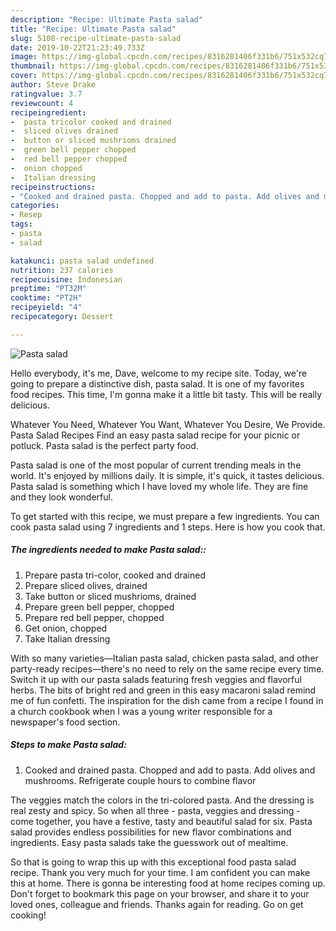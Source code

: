 ```yaml
---
description: "Recipe: Ultimate Pasta salad"
title: "Recipe: Ultimate Pasta salad"
slug: 5108-recipe-ultimate-pasta-salad
date: 2019-10-22T21:23:49.733Z
image: https://img-global.cpcdn.com/recipes/8316281406f331b6/751x532cq70/pasta-salad-recipe-main-photo.jpg
thumbnail: https://img-global.cpcdn.com/recipes/8316281406f331b6/751x532cq70/pasta-salad-recipe-main-photo.jpg
cover: https://img-global.cpcdn.com/recipes/8316281406f331b6/751x532cq70/pasta-salad-recipe-main-photo.jpg
author: Steve Drake
ratingvalue: 3.7
reviewcount: 4
recipeingredient:
-  pasta tricolor cooked and drained
-  sliced olives drained
-  button or sliced mushrioms drained
-  green bell pepper chopped
-  red bell pepper chopped
-  onion chopped
-  Italian dressing
recipeinstructions:
- "Cooked and drained pasta. Chopped and add to pasta. Add olives and mushrooms. Refrigerate couple hours to combine flavor"
categories:
- Resep
tags:
- pasta
- salad

katakunci: pasta salad undefined
nutrition: 237 calories
recipecuisine: Indonesian
preptime: "PT32M"
cooktime: "PT2H"
recipeyield: "4"
recipecategory: Dessert

---
```



![Pasta salad](https://img-global.cpcdn.com/recipes/8316281406f331b6/751x532cq70/pasta-salad-recipe-main-photo.jpg)

Hello everybody, it's me, Dave, welcome to my recipe site. Today, we're going to prepare a distinctive dish, pasta salad. It is one of my favorites food recipes. This time, I'm gonna make it a little bit tasty. This will be really delicious.

Whatever You Need, Whatever You Want, Whatever You Desire, We Provide. Pasta Salad Recipes Find an easy pasta salad recipe for your picnic or potluck. Pasta salad is the perfect party food.

Pasta salad is one of the most popular of current trending meals in the world. It's enjoyed by millions daily. It is simple, it's quick, it tastes delicious. Pasta salad is something which I have loved my whole life. They are fine and they look wonderful.


To get started with this recipe, we must prepare a few ingredients. You can cook pasta salad using 7 ingredients and 1 steps. Here is how you cook that.

##### The ingredients needed to make Pasta salad::

1. Prepare  pasta tri-color, cooked and drained
1. Prepare  sliced olives, drained
1. Take  button or sliced mushrioms, drained
1. Prepare  green bell pepper, chopped
1. Prepare  red bell pepper, chopped
1. Get  onion, chopped
1. Take  Italian dressing


With so many varieties—Italian pasta salad, chicken pasta salad, and other party-ready recipes—there&#39;s no need to rely on the same recipe every time. Switch it up with our pasta salads featuring fresh veggies and flavorful herbs. The bits of bright red and green in this easy macaroni salad remind me of fun confetti. The inspiration for the dish came from a recipe I found in a church cookbook when I was a young writer responsible for a newspaper&#39;s food section. 

##### Steps to make Pasta salad:

1. Cooked and drained pasta. Chopped and add to pasta. Add olives and mushrooms. Refrigerate couple hours to combine flavor


The veggies match the colors in the tri-colored pasta. And the dressing is real zesty and spicy. So when all three - pasta, veggies and dressing - come together, you have a festive, tasty and beautiful salad for six. Pasta salad provides endless possibilities for new flavor combinations and ingredients. Easy pasta salads take the guesswork out of mealtime. 

So that is going to wrap this up with this exceptional food pasta salad recipe. Thank you very much for your time. I am confident you can make this at home. There is gonna be interesting food at home recipes coming up. Don't forget to bookmark this page on your browser, and share it to your loved ones, colleague and friends. Thanks again for reading. Go on get cooking!
